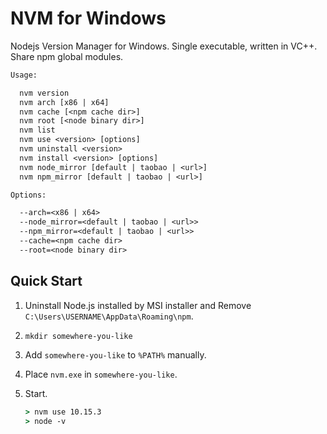 # NVM for Windows

Nodejs Version Manager for Windows. Single executable, written in VC++. Share npm global modules.

``` txt
Usage:

  nvm version
  nvm arch [x86 | x64]
  nvm cache [<npm cache dir>]
  nvm root [<node binary dir>]
  nvm list
  nvm use <version> [options]
  nvm uninstall <version>
  nvm install <version> [options]
  nvm node_mirror [default | taobao | <url>]
  nvm npm_mirror [default | taobao | <url>]

Options:

  --arch=<x86 | x64>
  --node_mirror=<default | taobao | <url>>
  --npm_mirror=<default | taobao | <url>>
  --cache=<npm cache dir>
  --root=<node binary dir>

```

## Quick Start

1. Uninstall Node.js installed by MSI installer and Remove `C:\Users\USERNAME\AppData\Roaming\npm`.
2. `mkdir somewhere-you-like`
3. Add `somewhere-you-like` to `%PATH%` manually.
4. Place `nvm.exe` in `somewhere-you-like`.
5. Start.

    ``` cmd
    > nvm use 10.15.3
    > node -v
    ```
